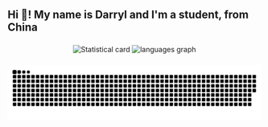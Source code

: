 <h2 align="left">Hi 👋! My name is Darryl and I'm a student, from China</h2>

###

<div align="center">
  <img src="https://github-readme-stats.vercel.app/api?username=DarrylXzq&show_icons=true&bg_color=45,BA55D3,87CEEB,77DD77,FFFF99,FFB347,FF6961" alt="Statistical card"  />
  <img src="https://github-readme-stats.vercel.app/api/top-langs?username=DarrylXzq&layout=compact&bg_color=45,FF6961,FFB347,FFFF99,77DD77,87CEEB,BA55D3" height="195" alt="languages graph"  />
</div>

###

<div align="center">
  <img src="https://github.com/DarrylXzq/DarrylXzq/blob/output/snake.svg" alt="Snake animation" />
</div>
